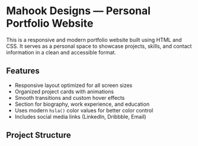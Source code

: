# Mahook Designs — Personal Portfolio Website

This is a responsive and modern portfolio website built using HTML and CSS. It serves as a personal space to showcase projects, skills, and contact information in a clean and accessible format.

## Features

- Responsive layout optimized for all screen sizes
- Organized project cards with animations
- Smooth transitions and custom hover effects
- Section for biography, work experience, and education
- Uses modern `hsla()` color values for better color control
- Includes social media links (LinkedIn, Dribbble, Email)

## Project Structure
